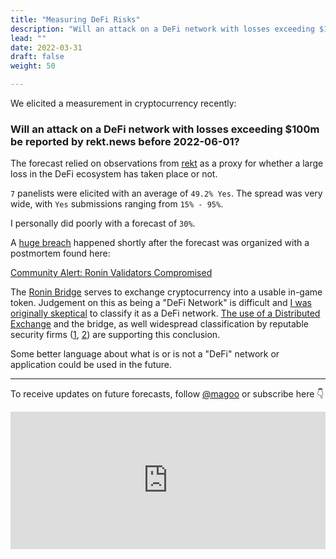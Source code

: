 ```yaml
---
title: "Measuring DeFi Risks"
description: "Will an attack on a DeFi network with losses exceeding $100m be reported by rekt.news before 2022-06-01?"
lead: ""
date: 2022-03-31
draft: false
weight: 50

---
```


We elicited a measurement in cryptocurrency recently:

### Will an attack on a DeFi network with losses exceeding $100m be reported by rekt.news before 2022-06-01?

The forecast relied on observations from [rekt](https://rekt.news/) as a proxy for whether a large loss in the DeFi ecosystem has taken place or not.

`7` panelists were elicited with an average of `49.2% Yes`. The spread was very wide, with `Yes` submissions ranging from `15% - 95%`.

I personally did poorly with a forecast of `30%`.

A [huge breach](https://rekt.news/ronin-rekt/) happened shortly after the forecast was organized with a postmortem found here:

[Community Alert: Ronin Validators Compromised](https://roninblockchain.substack.com/p/community-alert-ronin-validators?s=r)

The [Ronin Bridge](https://www.youtube.com/watch?v=cGLnULpBtC4) serves to exchange cryptocurrency into a usable in-game token. Judgement on this as being a "DeFi Network" is difficult and [I was originally skeptical](https://twitter.com/Magoo/status/1508945512761753602) to classify it as a DeFi network. [The use of a Distributed Exchange](https://twitter.com/chainalysis/status/1508871975300739082) and the bridge, as well widespread classification by reputable security firms ([1](https://twitter.com/chainalysis/status/1508871975300739082), [2](https://www.elliptic.co/blog/540-million-stolen-from-the-ronin-defi-bridge?utm_campaign=Ronin%20hack&utm_content=202787739&utm_medium=social&utm_source=linkedin&hss_channel=lcp-5027267)) are supporting this conclusion.

Some better language about what is or is not a "DeFi" network or application could be used in the future.

***

To receive updates on future forecasts, follow [@magoo](https://www.twitter.com/magoo) or subscribe here 👇

<iframe
scrolling="no"
style="width:100%!important;height:220px;border:0px #ccc solid !important"
src="https://buttondown.email/risk?as_embed=true"
></iframe><br /><br />
